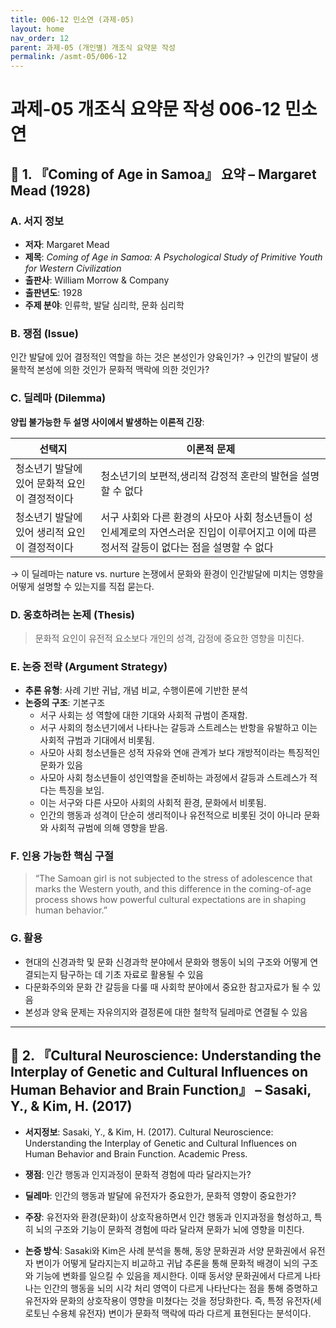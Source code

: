 ```yaml
---
title: 006-12 민소연 (과제-05)
layout: home
nav_order: 12
parent: 과제-05 (개인별) 개조식 요약문 작성
permalink: /asmt-05/006-12
---
```


# 과제-05 개조식 요약문 작성 006-12 민소연 

## 📘 1. 『Coming of Age in Samoa』 요약 – Margaret Mead (1928)

### A. 서지 정보  
- **저자**: Margaret Mead  
- **제목**: *Coming of Age in Samoa: A Psychological Study of Primitive Youth for Western Civilization*   
- **출판사**: William Morrow & Company  
- **출판년도**: 1928  
- **주제 분야**: 인류학, 발달 심리학, 문화 심리학 


### B. 쟁점 (Issue)  
인간 발달에 있어 결정적인 역할을 하는 것은 본성인가 양육인가?
→ 인간의 발달이 생물학적 본성에 의한 것인가 문화적 맥락에 의한 것인가?


### C. 딜레마 (Dilemma)  
**양립 불가능한 두 설명 사이에서 발생하는 이론적 긴장**:

| 선택지 | 이론적 문제 |
|--------|-------------|
| 청소년기 발달에 있어 문화적 요인이 결정적이다 | 청소년기의 보편적,생리적 감정적 혼란의 발현을 설명할 수 없다 |
| 청소년기 발달에 있어 생리적 요인이 결정적이다 | 서구 사회와 다른 환경의 사모아 사회 청소년들이 성인세계로의 자연스러운 진입이 이루어지고 이에 따른 정서적 갈등이 없다는 점을 설명할 수 없다 |

→ 이 딜레마는 nature vs. nurture 논쟁에서 문화와 환경이 인간발달에 미치는 영향을 어떻게 설명할 수 있는지를 직접 묻는다. 

### D. 옹호하려는 논제 (Thesis)  
> 문화적 요인이 유전적 요소보다 개인의 성격, 감정에 중요한 영향을 미친다. 

### E. 논증 전략 (Argument Strategy)  
- **추론 유형**: 사례 기반 귀납, 개념 비교, 수행이론에 기반한 분석  
- **논증의 구조**:
  기본구조
  - 서구 사회는 성 역할에 대한 기대와 사회적 규범이 존재함.
  - 서구 사회의 청소년기에서 나타나는 갈등과 스트레스는 반항을 유발하고 이는 사회적 규범과 기대에서 비롯됨.
  - 사모아 사회 청소년들은 성적 자유와 연애 관계가 보다 개방적이라는 특징적인 문화가 있음
  - 사모아 사회 청소년들이 성인역할을 준비하는 과정에서 갈등과 스트레스가 적다는 특징을 보임. 
  - 이는 서구와 다른 사모아 사회의 사회적 환경, 문화에서 비롯됨.
  - 인간의 행동과 성격이 단순히 생리적이나 유전적으로 비롯된 것이 아니라 문화와 사회적 규범에 의해 영향을 받음.


### F. 인용 가능한 핵심 구절
> “The Samoan girl is not subjected to the stress of adolescence that marks the Western youth, and this difference in the coming-of-age process shows how powerful cultural expectations are in shaping human behavior.” 


### G. 활용
- 현대의 신경과학 및 문화 신경과학 분야에서 문화와 행동이 뇌의 구조와 어떻게 연결되는지 탐구하는 데 기초 자료로 활용될 수 있음  
- 다문화주의와 문화 간 갈등을 다룰 때 사회학 분야에서 중요한 참고자료가 될 수 있음
- 본성과 양육 문제는 자유의지와 결정론에 대한 철학적 딜레마로 연결될 수 있음

---

## 📘 2. 『Cultural Neuroscience: Understanding the Interplay of Genetic and Cultural Influences on Human Behavior and Brain Function』 – Sasaki, Y., & Kim, H. (2017) 

- **서지정보**: Sasaki, Y., & Kim, H. (2017). Cultural Neuroscience: Understanding the Interplay of Genetic and Cultural Influences on Human Behavior and Brain Function. Academic Press. 

- **쟁점**: 인간 행동과 인지과정이 문화적 경험에 따라 달라지는가? 
- **딜레마**: 인간의 행동과 발달에 유전자가 중요한가, 문화적 영향이 중요한가?  
- **주장**: 유전자와 환경(문화)이 상호작용하면서 인간 행동과 인지과정을 형성하고, 특히 뇌의 구조와 기능이 문화적 경험에 따라 달라져 문화가 뇌에 영향을 미친다.  
- **논증 방식**: Sasaki와 Kim은 사례 분석을 통해, 동양 문화권과 서양 문화권에서 유전자 변이가 어떻게 달라지는지 비교하고 귀납 추론을 통해 문화적 배경이 뇌의 구조와 기능에 변화를 일으킬 수 있음을 제시한다. 이때 동서양 문화권에서 다르게 나타나는 인간의 행동을 뇌의 시각 처리 영역이 다르게 나타난다는 점을 통해 증명하고 유전자와 문화의 상호작용이 영향을 미쳤다는 것을 정당화한다. 즉, 특정 유전자(세로토닌 수용체 유전자) 변이가 문화적 맥락에 따라 다르게 표현된다는 분석이다. 


